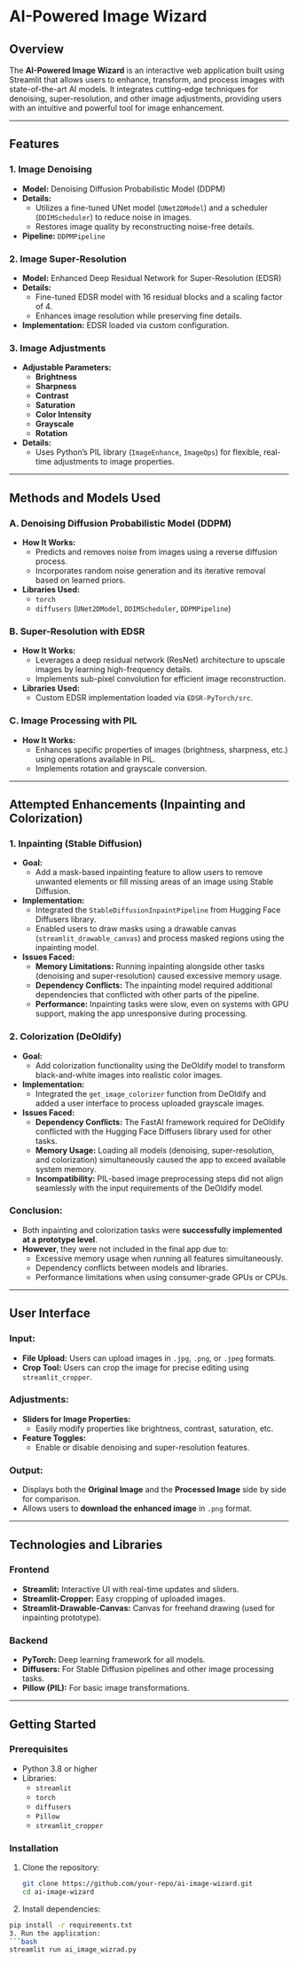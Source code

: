 # AI-Powered Image Wizard

## Overview
The **AI-Powered Image Wizard** is an interactive web application built using Streamlit that allows users to enhance, transform, and process images with state-of-the-art AI models. It integrates cutting-edge techniques for denoising, super-resolution, and other image adjustments, providing users with an intuitive and powerful tool for image enhancement.

---

## Features
### 1. **Image Denoising**
- **Model:** Denoising Diffusion Probabilistic Model (DDPM)
- **Details:** 
  - Utilizes a fine-tuned UNet model (`UNet2DModel`) and a scheduler (`DDIMScheduler`) to reduce noise in images.
  - Restores image quality by reconstructing noise-free details.
- **Pipeline:** `DDPMPipeline`

### 2. **Image Super-Resolution**
- **Model:** Enhanced Deep Residual Network for Super-Resolution (EDSR)
- **Details:**
  - Fine-tuned EDSR model with 16 residual blocks and a scaling factor of 4.
  - Enhances image resolution while preserving fine details.
- **Implementation:** EDSR loaded via custom configuration.

### 3. **Image Adjustments**
- **Adjustable Parameters:**
  - **Brightness**
  - **Sharpness**
  - **Contrast**
  - **Saturation**
  - **Color Intensity**
  - **Grayscale**
  - **Rotation**
- **Details:**
  - Uses Python’s PIL library (`ImageEnhance`, `ImageOps`) for flexible, real-time adjustments to image properties.

---

## Methods and Models Used

### **A. Denoising Diffusion Probabilistic Model (DDPM)**
- **How It Works:**
  - Predicts and removes noise from images using a reverse diffusion process.
  - Incorporates random noise generation and its iterative removal based on learned priors.
- **Libraries Used:**
  - `torch`
  - `diffusers` (`UNet2DModel`, `DDIMScheduler`, `DDPMPipeline`)

### **B. Super-Resolution with EDSR**
- **How It Works:**
  - Leverages a deep residual network (ResNet) architecture to upscale images by learning high-frequency details.
  - Implements sub-pixel convolution for efficient image reconstruction.
- **Libraries Used:**
  - Custom EDSR implementation loaded via `EDSR-PyTorch/src`.

### **C. Image Processing with PIL**
- **How It Works:**
  - Enhances specific properties of images (brightness, sharpness, etc.) using operations available in PIL.
  - Implements rotation and grayscale conversion.

---

## Attempted Enhancements (Inpainting and Colorization)
### **1. Inpainting (Stable Diffusion)**
- **Goal:**
  - Add a mask-based inpainting feature to allow users to remove unwanted elements or fill missing areas of an image using Stable Diffusion.
- **Implementation:**
  - Integrated the `StableDiffusionInpaintPipeline` from Hugging Face Diffusers library.
  - Enabled users to draw masks using a drawable canvas (`streamlit_drawable_canvas`) and process masked regions using the inpainting model.
- **Issues Faced:**
  - **Memory Limitations:** Running inpainting alongside other tasks (denoising and super-resolution) caused excessive memory usage.
  - **Dependency Conflicts:** The inpainting model required additional dependencies that conflicted with other parts of the pipeline.
  - **Performance:** Inpainting tasks were slow, even on systems with GPU support, making the app unresponsive during processing.

### **2. Colorization (DeOldify)**
- **Goal:**
  - Add colorization functionality using the DeOldify model to transform black-and-white images into realistic color images.
- **Implementation:**
  - Integrated the `get_image_colorizer` function from DeOldify and added a user interface to process uploaded grayscale images.
- **Issues Faced:**
  - **Dependency Conflicts:** The FastAI framework required for DeOldify conflicted with the Hugging Face Diffusers library used for other tasks.
  - **Memory Usage:** Loading all models (denoising, super-resolution, and colorization) simultaneously caused the app to exceed available system memory.
  - **Incompatibility:** PIL-based image preprocessing steps did not align seamlessly with the input requirements of the DeOldify model.

### Conclusion:
- Both inpainting and colorization tasks were **successfully implemented at a prototype level**.
- **However**, they were not included in the final app due to:
  - Excessive memory usage when running all features simultaneously.
  - Dependency conflicts between models and libraries.
  - Performance limitations when using consumer-grade GPUs or CPUs.

---

## User Interface

### **Input:**
- **File Upload:** Users can upload images in `.jpg`, `.png`, or `.jpeg` formats.
- **Crop Tool:** Users can crop the image for precise editing using `streamlit_cropper`.

### **Adjustments:**
- **Sliders for Image Properties:** 
  - Easily modify properties like brightness, contrast, saturation, etc.
- **Feature Toggles:**
  - Enable or disable denoising and super-resolution features.

### **Output:**
- Displays both the **Original Image** and the **Processed Image** side by side for comparison.
- Allows users to **download the enhanced image** in `.png` format.

---

## Technologies and Libraries
### **Frontend**
- **Streamlit:** Interactive UI with real-time updates and sliders.
- **Streamlit-Cropper:** Easy cropping of uploaded images.
- **Streamlit-Drawable-Canvas:** Canvas for freehand drawing (used for inpainting prototype).

### **Backend**
- **PyTorch:** Deep learning framework for all models.
- **Diffusers:** For Stable Diffusion pipelines and other image processing tasks.
- **Pillow (PIL):** For basic image transformations.

---

## Getting Started

### Prerequisites
- Python 3.8 or higher
- Libraries:
  - `streamlit`
  - `torch`
  - `diffusers`
  - `Pillow`
  - `streamlit_cropper`

### Installation
1. Clone the repository:
   ```bash
   git clone https://github.com/your-repo/ai-image-wizard.git
   cd ai-image-wizard
2. Install dependencies:
 ```bash
pip install -r requirements.txt
3. Run the application:
```bash
streamlit run ai_image_wizrad.py

